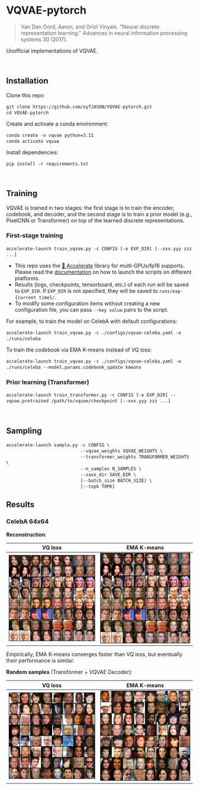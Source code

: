 # VQVAE-pytorch

> Van Den Oord, Aaron, and Oriol Vinyals. "Neural discrete representation learning." Advances in neural information processing systems 30 (2017).

Unofficial implementations of VQVAE.

<br/>



## Installation

Clone this repo:

```shell
git clone https://github.com/xyfJASON/VQVAE-pytorch.git
cd VQVAE-pytorch
```

Create and activate a conda environment:

```shell
conda create -n vqvae python=3.11
conda activate vqvae
```

Install dependencies:

```shell
pip install -r requirements.txt
```

<br/>



## Training

VQVAE is trained in two stages: the first stage is to train the encoder, codebook, and decoder, and the second stage is to train a prior model (e.g., PixelCNN or Transformer) on top of the learned discrete representations.



### First-stage training

```shell
accelerate-launch train_vqvae.py -c CONFIG [-e EXP_DIR] [--xxx.yyy zzz ...]
```

- This repo uses the [🤗 Accelerate](https://huggingface.co/docs/accelerate/index) library for multi-GPUs/fp16 supports. Please read the [documentation](https://huggingface.co/docs/accelerate/basic_tutorials/launch#using-accelerate-launch) on how to launch the scripts on different platforms.
- Results (logs, checkpoints, tensorboard, etc.) of each run will be saved to `EXP_DIR`. If `EXP_DIR` is not specified, they will be saved to `runs/exp-{current time}/`.
- To modify some configuration items without creating a new configuration file, you can pass `--key value` pairs to the script.

For example, to train the model on CelebA with default configurations:

```shell
accelerate-launch train_vqvae.py -c ./configs/vqvae-celeba.yaml -e ./runs/celeba
```

To train the codebook via EMA K-means instead of VQ loss:

```shell
accelerate-launch train_vqvae.py -c ./configs/vqvae-celeba.yaml -e ./runs/celeba --model.params.codebook_update kmeans
```



### Prior learning (Transformer)

```shell
accelerate-launch train_transformer.py -c CONFIG [-e EXP_DIR] --vqvae.pretrained /path/to/vqvae/checkpoint [--xxx.yyy zzz ...]
```

<br/>



## Sampling

```shell
accelerate-launch sample.py -c CONFIG \
                            --vqvae_weights VQVAE_WEIGHTS \
                            --transformer_weights TRANSFORMER_WEIGHTS \
                            --n_samples N_SAMPLES \
                            --save_dir SAVE_DIR \
                            [--batch_size BATCH_SIZE] \
                            [--topk TOPK]
```



## Results



### CelebA 64x64

**Reconstruction**:

|                  VQ loss                   |                    EMA K-means                    |
| :----------------------------------------: | :-----------------------------------------------: |
| ![](./assets/vqvae-celeba-reconstruct.png) | ![](./assets/vqvae-kmeans-celeba-reconstruct.png) |

Empirically, EMA K-means converges faster than VQ loss, but eventually their performance is similar.

**Random samples** (Transformer + VQVAE Decoder):

|                  VQ loss                   |                       EMA K-means                        |
| :----------------------------------------: | :------------------------------------------------------: |
| ![](./assets/transformer-vqvae-sample.png) | ![](./assets/transformer-vqvae-kmeans-celeba-sample.png) |


